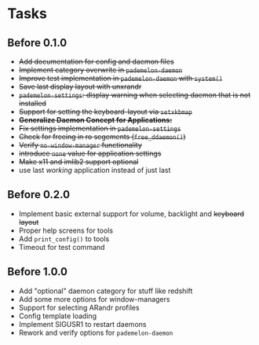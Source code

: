 # Tasks

## Before 0.1.0
* ~~Add documentation for config and daemon files~~
* ~~Implement category overwrite in `pademelon-daemon`~~
* ~~Improve test implementation in `pademelon-daemon` with `system()`~~
* ~~Save last display layout with unxrandr~~
* ~~`pademelon-settings`: display warning when selecting daemon that is not installed~~
* ~~Support for setting the keyboard-layout via `setxkbmap`~~
* ~~**Generalize Daemon Concept for Applications:**~~
* ~~Fix settings implementation in `pademelon-settings`~~
* ~~Check for freeing in ro segements (`free_ddaemon()`)~~
* ~~Verify `no-window-manager` functionality~~
* ~~introduce `none` value for application settings~~
* ~~Make x11 and imlib2 support optional~~
* use last *working* application instead of just last

## Before 0.2.0
* Implement basic external support for volume, backlight and ~~keyboard layout~~
* Proper help screens for tools
* Add `print_config()` to tools
* Timeout for test command

## Before 1.0.0
* Add "optional" daemon category for stuff like redshift
* Add some more options for window-managers
* Support for selecting ARandr profiles
* Config template loading
* Implement SIGUSR1 to restart daemons
* Rework and verify options for `pademelon-daemon`
